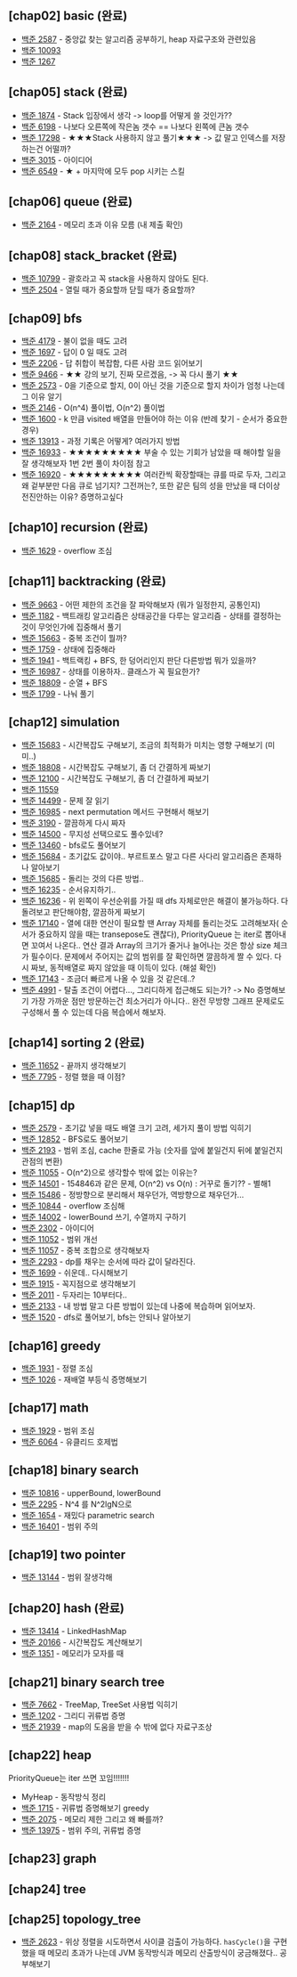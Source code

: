 ## [chap02] basic (완료)

* [백준 2587](https://www.acmicpc.net/problem/2587) - 중앙값 찾는 알고리즘 공부하기, heap 자료구조와 관련있음
* [백준 10093](https://www.acmicpc.net/problem/10093)
* [백준 1267](https://www.acmicpc.net/problem/1267)

## [chap05] stack (완료)

* [백준 1874](https://www.acmicpc.net/problem/1874) - Stack 입장에서 생각 -> loop를 어떻게 쓸 것인가??
* [백준 6198](https://www.acmicpc.net/problem/6198) - 나보다 오른쪽에 작은놈 갯수 == 나보다 왼쪽에 큰놈 갯수
* [백준 17298](https://www.acmicpc.net/problem/17298) - ★★★Stack 사용하지 않고 풀기★★★ -> 값 말고 인덱스를 저장하는건 어떨까?
* [백준 3015](https://www.acmicpc.net/problem/3015) - 아이디어
* [백준 6549](https://www.acmicpc.net/problem/6549) - ★ + 마지막에 모두 pop 시키는 스킬

## [chap06] queue (완료)

* [백준 2164](https://www.acmicpc.net/problem/2164) - 메모리 초과 이유 모름 (내 제출 확인)

## [chap08] stack_bracket (완료)

* [백준 10799](https://www.acmicpc.net/problem/10799) - 괄호라고 꼭 stack을 사용하지 않아도 된다.
* [백준 2504](https://www.acmicpc.net/problem/2504) - 열릴 때가 중요할까 닫힐 때가 중요할까?

## [chap09] bfs

* [백준 4179](https://www.acmicpc.net/problem/4179) - 불이 없을 때도 고려
* [백준 1697](https://www.acmicpc.net/problem/1697) - 답이 0 일 때도 고려
* [백준 2206](https://www.acmicpc.net/problem/2206) - 답 취합이 복잡함, 다른 사람 코드 읽어보기
* [백준 9466](https://www.acmicpc.net/problem/9466) - ★★ 강의 보기, 진짜 모르겠음, -> 꼭 다시 풀기 ★★
* [백준 2573](https://www.acmicpc.net/problem/2573) - 0을 기준으로 할지, 0이 아닌 것을 기준으로 할지 차이가 엄청 나는데 그 이유 알기
* [백준 2146](https://www.acmicpc.net/problem/2146) - O(n^4) 풀이법, O(n^2) 풀이법
* [백준 1600](https://www.acmicpc.net/problem/1600) - k 만큼 visited 배열을 만들어야 하는 이유 (반례 찾기 - 순서가 중요한 경우)
* [백준 13913](https://www.acmicpc.net/problem/13913) - 과정 기록은 어떻게? 여러가지 방법
* [백준 16933](https://www.acmicpc.net/problem/16933) - ★★★★★★★★★ 부술 수 있는 기회가 남았을 때 해야할 일을 잘 생각해보자 1번
  2번 풀이 차이점 참고
* [백준 16920](https://www.acmicpc.net/problem/16933) - ★★★★★★★★★ 여러칸씩 확장할때는 큐를 따로 두자, 그리고왜 겉부분만 다음 큐로
  넘기지? 그전꺼는?, 또한 같은 팀의 성을 만났을 때 더이상 전진안하는 이유? 증명하고싶다

## [chap10] recursion (완료)

* [백준 1629](https://www.acmicpc.net/problem/1629) - overflow 조심

## [chap11] backtracking (완료)

* [백준 9663](https://www.acmicpc.net/problem/9663) - 어떤 제한의 조건을 잘 파악해보자 (뭐가 일정한지, 공통인지)
* [백준 1182](https://www.acmicpc.net/problem/1182) - 백트래킹 알고리즘은 상태공간을 다루는 알고리즘 - 상태를 결정하는 것이 무엇인가에
  집중해서 풀기
* [백준 15663](https://www.acmicpc.net/problem/15663) - 중복 조건이 뭘까?
* [백준 1759](https://www.acmicpc.net/problem/1759) - 상태에 집중해라
* [백준 1941](https://www.acmicpc.net/problem/1941) - 백트랙킹 + BFS, 한 덩어리인지 판단 다른방법 뭐가 있을까?
* [백준 16987](https://www.acmicpc.net/problem/16987) - 상태를 이용하자.. 클래스가 꼭 필요한가?
* [백준 18809](https://www.acmicpc.net/problem/18809) - 순열 + BFS
* [백준 1799](https://www.acmicpc.net/problem/1799) - 나눠 풀기

## [chap12] simulation

* [백준 15683](https://www.acmicpc.net/problem/15683) - 시간복잡도 구해보기, 조금의 최적화가 미치는 영향 구해보기 (미미..)
* [백준 18808](https://www.acmicpc.net/problem/18808) - 시간복잡도 구해보기, 좀 더 간결하게 짜보기
* [백준 12100](https://www.acmicpc.net/problem/12100) - 시간복잡도 구해보기, 좀 더 간결하게 짜보기
* [백준 11559](https://www.acmicpc.net/problem/11559)
* [백준 14499](https://www.acmicpc.net/problem/14499) - 문제 잘 읽기
* [백준 16985](https://www.acmicpc.net/problem/16985) - next permutation 메서드 구현해서 해보기
* [백준 3190](https://www.acmicpc.net/problem/3190) - 깔끔하게 다시 짜자
* [백준 14500](https://www.acmicpc.net/problem/14500) - 무지성 선택으로도 풀수있네?
* [백준 13460](https://www.acmicpc.net/problem/13460) - bfs로도 풀어보기
* [백준 15684](https://www.acmicpc.net/problem/15684) - 초기값도 값이야.. 부르트포스 말고 다른 사다리 알고리즘은 존재하나 알아보기
* [백준 15685](https://www.acmicpc.net/problem/15685) - 돌리는 것의 다른 방법..
* [백준 16235](https://www.acmicpc.net/problem/16235) - 순서유지하기..
* [백준 16236](https://www.acmicpc.net/problem/16236) - 위 왼쪽이 우선순위를 가질 때 dfs 자체로만은 해결이 불가능하다. 다 돌려보고
  판단해야함, 깔끔하게 짜보기
* [백준 17140](https://www.acmicpc.net/problem/17140) - 열에 대한 연산이 필요할 땐 Array 자체를 돌리는것도 고려해보자( 순서가
  중요하지 않을 때는 transepose도 괜찮다),
  PriorityQueue 는 iter로 뽑아내면 꼬여서 나온다.. 연산 결과 Array의 크기가 줄거나 늘어나는 것은 항상 size 체크가 필수이다. 문제에서 주어지는 값의
  범위를 잘 확인하면 깔끔하게 짤 수 있다. 다시 짜보, 동적배열로 짜지 않았을 때 이득이 있다.  (해설 확인)
* [백준 17143](https://www.acmicpc.net/problem/17143) - 조금더 빠르게 나올 수 있을 것 같은데..?
* [백준 4991](https://www.acmicpc.net/problem/4991) - 탈출 조건이 어렵다..., 그리디하게 접근해도 되는가? -> No 증명해보기 가장
  가까운 점만 방문하는건 최소거리가 아니다.. 완전 무방향 그래프 문제로도 구성해서 풀 수 있는데 다음 복습에서 해보자.

## [chap14] sorting 2 (완료)

* [백준 11652](https://www.acmicpc.net/problem/11652) - 끝까지 생각해보기
* [백준 7795](https://www.acmicpc.net/problem/7795) - 정렬 했을 때 이점?

## [chap15] dp

* [백준 2579](https://www.acmicpc.net/problem/2579) - 초기값 넣을 때도 배열 크기 고려, 세가지 풀이 방법 익히기
* [백준 12852](https://www.acmicpc.net/problem/12852) - BFS로도 풀어보기
* [백준 2193](https://www.acmicpc.net/problem/2193) - 범위 조심, cache 한줄로 가능 (숫자를 앞에 붙일건지 뒤에 붙일건지 관점의 변환)
* [백준 11055](https://www.acmicpc.net/problem/11055) - O(n^2)으로 생각할수 밖에 없는 이유는?
* [백준 14501](https://www.acmicpc.net/problem/14501) - 154846과 같은 문제, O(n^2) vs O(n) : 거꾸로 돌기?? - 별해1
* [백준 15486](https://www.acmicpc.net/problem/15486) - 정방향으로 분리해서 채우던가, 역방향으로 채우던가...
* [백준 10844](https://www.acmicpc.net/problem/10844) - overflow 조심해
* [백준 14002](https://www.acmicpc.net/problem/14002) - lowerBound 쓰기, 수열까지 구하기
* [백준 2302](https://www.acmicpc.net/problem/2302) - 아이디어
* [백준 11052](https://www.acmicpc.net/problem/11052) - 범위 개선
* [백준 11057](https://www.acmicpc.net/problem/11057) - 중복 조합으로 생각해보자
* [백준 2293](https://www.acmicpc.net/problem/2293) - dp를 채우는 순서에 따라 값이 달라진다.
* [백준 1699](https://www.acmicpc.net/problem/1699) - 쉬운데.. 다시해보기
* [백준 1915](https://www.acmicpc.net/problem/1915) - 꼭지점으로 생각해보기
* [백준 2011](https://www.acmicpc.net/problem/2011) - 두자리는 10부터다..
* [백준 2133](https://www.acmicpc.net/problem/2133) - 내 방법 말고 다른 방법이 있는데 나중에 복습하며 읽어보자.
* [백준 1520](https://www.acmicpc.net/problem/1520) - dfs로 풀어보기, bfs는 안되나 알아보기

## [chap16] greedy

* [백준 1931](https://www.acmicpc.net/problem/1931) - 정렬 조심
* [백준 1026](https://www.acmicpc.net/problem/1026) - 재배열 부등식 증명해보기

## [chap17] math

* [백준 1929](https://www.acmicpc.net/problem/1929) - 범위 조심
* [백준 6064](https://www.acmicpc.net/problem/6064) - 유클리드 호제법

## [chap18] binary search

* [백준 10816](https://www.acmicpc.net/problem/10816) - upperBound, lowerBound
* [백준 2295](https://www.acmicpc.net/problem/2295) - N^4 를 N^2lgN으로
* [백준 1654](https://www.acmicpc.net/problem/1654) - 재밌다 parametric search
* [백준 16401](https://www.acmicpc.net/problem/16401) - 범위 주의

## [chap19] two pointer

* [백준 13144](https://www.acmicpc.net/problem/13144) - 범위 잘생각해

## [chap20] hash (완료)

* [백준 13414](https://www.acmicpc.net/problem/13414) - LinkedHashMap
* [백준 20166](https://www.acmicpc.net/problem/20166) - 시간복잡도 계산해보기
* [백준 1351](https://www.acmicpc.net/problem/1351) - 메모리가 모자를 때

## [chap21] binary search tree

* [백준 7662](https://www.acmicpc.net/problem/7662) - TreeMap, TreeSet 사용법 익히기
* [백준 1202](https://www.acmicpc.net/problem/1202) - 그리디 귀류법 증명
* [백준 21939](https://www.acmicpc.net/problem/21939) - map의 도움을 받을 수 밖에 없다 자료구조상

## [chap22] heap

PriorityQueue는 iter 쓰면 꼬임!!!!!!!

* MyHeap - 동작방식 정리
* [백준 1715](https://www.acmicpc.net/problem/1715) - 귀류법 증명해보기 greedy
* [백준 2075](https://www.acmicpc.net/problem/2075) - 메모리 제한 그리고 왜 빠를까?
* [백준 13975](https://www.acmicpc.net/problem/13975) - 범위 주의, 귀류법 증명

## [chap23] graph

## [chap24] tree

## [chap25] topology_tree

* [백준 2623](https://www.acmicpc.net/problem/2623) - 위상 정렬을 시도하면서 사이클 검출이 가능하다. `hasCycle()`을 구현했을 때
  메모리 초과가 나는데 JVM 동작방식과 메모리 산출방식이 궁금해졌다.. 공부해보기

